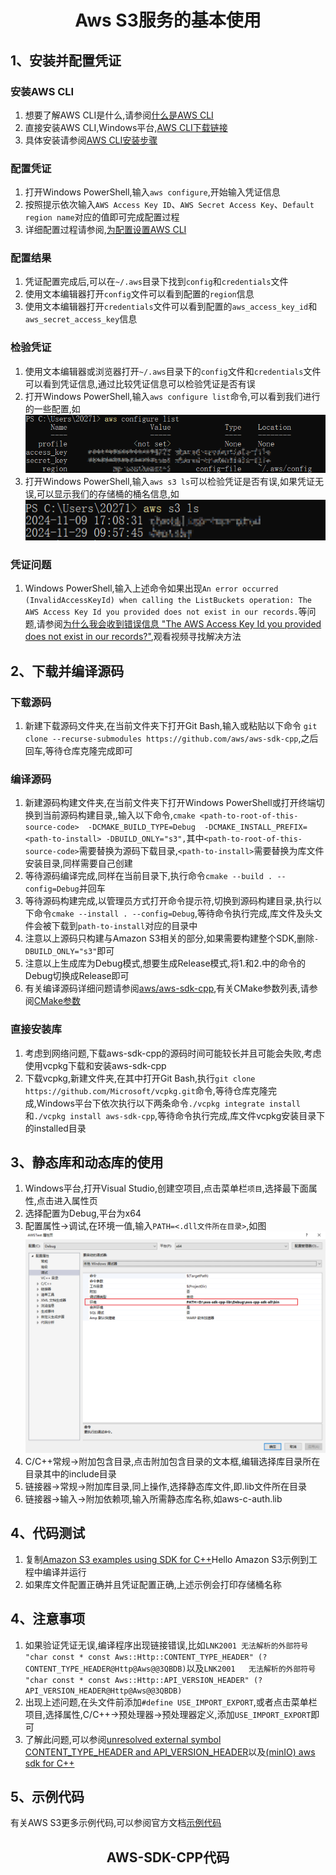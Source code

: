 # <center>Aws S3服务的基本使用


## 1、安装并配置凭证
### 安装AWS CLI
1. 想要了解AWS CLI是什么,请参阅[什么是AWS CLI](https://docs.aws.amazon.com/zh_cn/cli/latest/userguide/cli-chap-welcome.html)
2. 直接安装AWS CLI,Windows平台,[AWS CLI下载链接](https://awscli.amazonaws.com/AWSCLIV2.msi)
3. 具体安装请参阅[AWS CLI安装步骤](https://docs.aws.amazon.com/zh_cn/cli/latest/userguide/getting-started-install.html)

### 配置凭证
1. 打开Windows PowerShell,输入`aws configure`,开始输入凭证信息
2. 按照提示依次输入`AWS Access Key ID`、`AWS Secret Access Key`、`Default region name`对应的值即可完成配置过程
3. 详细配置过程请参阅,[为配置设置AWS CLI](https://docs.aws.amazon.com/zh_cn/cli/latest/userguide/cli-chap-configure.html)
### 配置结果
1. 凭证配置完成后,可以在`~/.aws`目录下找到`config`和`credentials`文件
2. 使用文本编辑器打开`config`文件可以看到配置的`region`信息
3. 使用文本编辑器打开`credentials`文件可以看到配置的`aws_access_key_id`和`aws_secret_access_key`信息
### 检验凭证
1. 使用文本编辑器或浏览器打开`~/.aws`目录下的`config`文件和`credentials`文件可以看到凭证信息,通过比较凭证信息可以检验凭证是否有误
2. 打开Windows PowerShell,输入`aws configure list`命令,可以看到我们进行的一些配置,如![配置图片](https://github.com/guoyuanchao94/images/blob/main/config.png?raw=true)
3. 打开Windows PowerShell,输入`aws s3 ls`可以检验凭证是否有误,如果凭证无误,可以显示我们的存储桶的桶名信息,如![存储桶列表](https://github.com/guoyuanchao94/images/blob/main/bucket.png?raw=true)
### 凭证问题
1. Windows PowerShell,输入上述命令如果出现`An error occurred (InvalidAccessKeyId) when calling the ListBuckets operation: The AWS Access Key Id you provided does not exist in our records.`等问题,请参阅[为什么我会收到错误信息 "The AWS Access Key Id you provided does not exist in our records?"](https://aws.amazon.com/cn/getting-started/faq/access-key-id-doesnt-exist-in-records/),观看视频寻找解决方法
## 2、下载并编译源码
### 下载源码
1. 新建下载源码文件夹,在当前文件夹下打开Git Bash,输入或粘贴以下命令 `git clone --recurse-submodules https://github.com/aws/aws-sdk-cpp`,之后回车,等待仓库克隆完成即可
   
### 编译源码
1. 新建源码构建文件夹,在当前文件夹下打开Windows PowerShell或打开终端切换到当前源码构建目录,,输入以下命令,`cmake <path-to-root-of-this-source-code> 
-DCMAKE_BUILD_TYPE=Debug 
-DCMAKE_INSTALL_PREFIX=<path-to-install> -DBUILD_ONLY="s3",`其中`<path-to-root-of-this-source-code>`需要替换为源码下载目录,`<path-to-install>`需要替换为库文件安装目录,同样需要自己创建
1. 等待源码编译完成,同样在当前目录下,执行命令`cmake --build . --config=Debug`并回车
2. 等待源码构建完成,以管理员方式打开命令提示符,切换到源码构建目录,执行以下命令`cmake --install . --config=Debug`,等待命令执行完成,库文件及头文件会被下载到`path-to-install`对应的目录中
3. 注意以上源码只构建与Amazon S3相关的部分,如果需要构建整个SDK,删除`-DBUILD_ONLY="s3"`即可
4. 注意以上生成库为Debug模式,想要生成Release模式,将1.和2.中的命令的Debug切换成Release即可
5. 有关编译源码详细问题请参阅[aws/aws-sdk-cpp](https://github.com/aws/aws-sdk-cpp),有关CMake参数列表,请参阅[CMake参数](https://github.com/aws/aws-sdk-cpp/blob/main/docs/CMake_Parameters.md)

### 直接安装库
1. 考虑到网络问题,下载aws-sdk-cpp的源码时间可能较长并且可能会失败,考虑使用vcpkg下载和安装aws-sdk-cpp
2. 下载vcpkg,新建文件夹,在其中打开Git Bash,执行`git clone https://github.com/Microsoft/vcpkg.git`命令,等待仓库克隆完成,Windows平台下依次执行以下两条命令`./vcpkg integrate install`和`./vcpkg install aws-sdk-cpp`,等待命令执行完成,库文件vcpkg安装目录下的installed目录

## 3、静态库和动态库的使用
1. Windows平台,打开Visual Studio,创建空项目,点击菜单栏`项目`,选择最下面属性,点击进入属性页
2. 选择配置为Debug,平台为x64
3. 配置属性->调试,在环境一值,输入`PATH=<.dll文件所在目录>`,如图![动态库目录](https://github.com/guoyuanchao94/images/blob/main/BinPath.png?raw=true)
4. C/C++常规->附加包含目录,点击附加包含目录的文本框,编辑选择库目录所在目录其中的include目录
5. 链接器->常规->附加库目录,同上操作,选择静态库文件,即.lib文件所在目录
6. 链接器->输入->附加依赖项,输入所需静态库名称,如aws-c-auth.lib
## 4、代码测试
1. 复制[Amazon S3 examples using SDK for C++](https://docs.aws.amazon.com/zh_cn/sdk-for-cpp/v1/developer-guide/cpp_s3_code_examples.html)Hello Amazon S3示例到工程中编译并运行
2. 如果库文件配置正确并且凭证配置正确,上述示例会打印存储桶名称
## 4、注意事项
1. 如果验证凭证无误,编译程序出现链接错误,比如`LNK2001 无法解析的外部符号 "char const * const Aws::Http::CONTENT_TYPE_HEADER" (?CONTENT_TYPE_HEADER@Http@Aws@@3QBDB)`以及`LNK2001	无法解析的外部符号 "char const * const Aws::Http::API_VERSION_HEADER" (?API_VERSION_HEADER@Http@Aws@@3QBDB)`
2. 出现上述问题,在头文件前添加`#define USE_IMPORT_EXPORT`,或者点击菜单栏项目,选择属性,C/C++->预处理器->预处理器定义,添加`USE_IMPORT_EXPORT`即可
3. 了解此问题,可以参阅[unresolved external symbol CONTENT_TYPE_HEADER and API_VERSION_HEADER](https://github.com/aws/aws-sdk-cpp/issues/1235)以及[(minIO) aws sdk for C++](https://www.jianshu.com/p/74f13cd08cc7)

## 5、示例代码
有关AWS S3更多示例代码,可以参阅官方文档[示例代码](https://docs.aws.amazon.com/zh_cn/sdk-for-cpp/v1/developer-guide/cpp_s3_code_examples.html)

## <center> AWS-SDK-CPP代码


